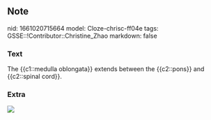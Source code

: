## Note
nid: 1661020715664
model: Cloze-chrisc-ff04e
tags: GSSE::!Contributor::Christine_Zhao
markdown: false

### Text
<div>
  <div>
    <div>
      <div>
        The {{c1::medulla oblongata}} extends between the
        {{c2::pons}} and {{c2::spinal cord}}.
      </div>
    </div>
  </div>
</div>

### Extra
<img src="paste-7424e250903310bc3e72d1af8f243abf30889ca3.jpg">
